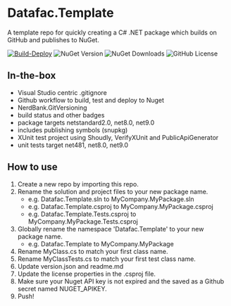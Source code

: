 
# Datafac.Template
A template repo for quickly creating a C# .NET package which builds on GitHub 
and publishes to NuGet.

[![Build-Deploy](https://github.com/datafac/template/actions/workflows/dotnet.yml/badge.svg)](https://github.com/datafac/template/actions/workflows/dotnet.yml)
![NuGet Version](https://img.shields.io/nuget/v/Datafac.Template)
![NuGet Downloads](https://img.shields.io/nuget/dt/Datafac.Template)
![GitHub License](https://img.shields.io/github/license/Datafac/Template)

## In-the-box
- Visual Studio centric .gitignore
- Github workflow to build, test and deploy to Nuget
- NerdBank.GitVersioning
- build status and other badges
- package targets netstandard2.0, net8.0, net9.0
- includes publishing symbols (snupkg)
- XUnit test project using Shoudly, VerifyXUnit and PublicApiGenerator
- unit tests target net481, net8.0, net9.0

## How to use
1. Create a new repo by importing this repo.
2. Rename the solution and project files to your new package name.
   - e.g. Datafac.Template.sln to MyCompany.MyPackage.sln
   - e.g. Datafac.Template.csproj to MyCompany.MyPackage.csproj
   - e.g. Datafac.Template.Tests.csproj to MyCompany.MyPackage.Tests.csproj
3. Globally rename the namespace 'Datafac.Template' to your new package name.
   - e.g. Datafac.Template to MyCompany.MyPackage
4. Rename MyClass.cs to match your first class name.
5. Rename MyClassTests.cs to match your first test class name.
6. Update version.json and readme.md
7. Update the license properties in the .csproj file.
8. Make sure your Nuget API key is not expired and the
   saved as a Github secret named NUGET_APIKEY.
9. Push!
